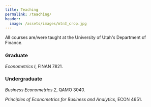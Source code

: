 ```yaml
---
title: Teaching
permalink: /teaching/
header:
  image: /assets/images/mtn3_crop.jpg
---
```


All courses are/were taught at the University of Utah's Department of Finance.

### Graduate

*Econometrics I*, FINAN 7821.


### Undergraduate

*Business Econometrics 2*, QAMO 3040. 

*Principles of Econometrics for Business and Analytics*, ECON 4651. 